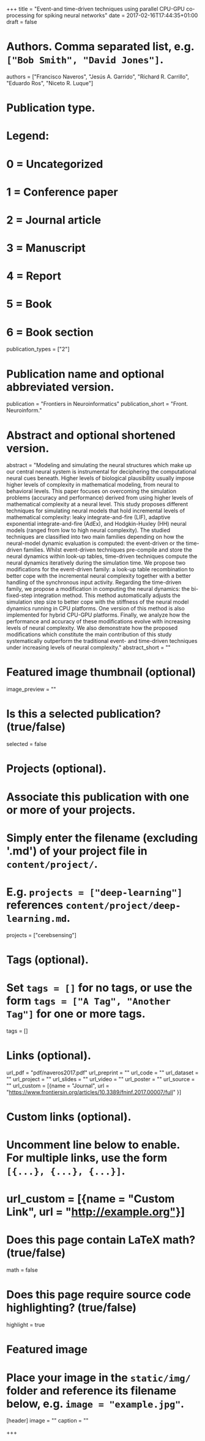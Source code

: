 +++
title = "Event-and time-driven techniques using parallel CPU-GPU co-processing for spiking neural networks"
date = 2017-02-16T17:44:35+01:00
draft = false

# Authors. Comma separated list, e.g. `["Bob Smith", "David Jones"]`.
authors = ["Francisco Naveros", "Jesús A. Garrido", "Ríchard R. Carrillo", "Eduardo Ros", "Niceto R. Luque"]

# Publication type.
# Legend:
# 0 = Uncategorized
# 1 = Conference paper
# 2 = Journal article
# 3 = Manuscript
# 4 = Report
# 5 = Book
# 6 = Book section
publication_types = ["2"]

# Publication name and optional abbreviated version.
publication = "Frontiers in Neuroinformatics"
publication_short = "Front. Neuroinform."

# Abstract and optional shortened version.
abstract = "Modeling and simulating the neural structures which make up our central neural system is instrumental for deciphering the computational neural cues beneath. Higher levels of biological plausibility usually impose higher levels of complexity in mathematical modeling, from neural to behavioral levels. This paper focuses on overcoming the simulation problems (accuracy and performance) derived from using higher levels of mathematical complexity at a neural level. This study proposes different techniques for simulating neural models that hold incremental levels of mathematical complexity: leaky integrate-and-fire (LIF), adaptive exponential integrate-and-fire (AdEx), and Hodgkin-Huxley (HH) neural models (ranged from low to high neural complexity). The studied techniques are classified into two main families depending on how the neural-model dynamic evaluation is computed: the event-driven or the time-driven families. Whilst event-driven techniques pre-compile and store the neural dynamics within look-up tables, time-driven techniques compute the neural dynamics iteratively during the simulation time. We propose two modifications for the event-driven family: a look-up table recombination to better cope with the incremental neural complexity together with a better handling of the synchronous input activity. Regarding the time-driven family, we propose a modification in computing the neural dynamics: the bi-fixed-step integration method. This method automatically adjusts the simulation step size to better cope with the stiffness of the neural model dynamics running in CPU platforms. One version of this method is also implemented for hybrid CPU-GPU platforms. Finally, we analyze how the performance and accuracy of these modifications evolve with increasing levels of neural complexity. We also demonstrate how the proposed modifications which constitute the main contribution of this study systematically outperform the traditional event- and time-driven techniques under increasing levels of neural complexity."
abstract_short = ""

# Featured image thumbnail (optional)
image_preview = ""

# Is this a selected publication? (true/false)
selected = false

# Projects (optional).
#   Associate this publication with one or more of your projects.
#   Simply enter the filename (excluding '.md') of your project file in `content/project/`.
#   E.g. `projects = ["deep-learning"]` references `content/project/deep-learning.md`.
projects = ["cerebsensing"]

# Tags (optional).
#   Set `tags = []` for no tags, or use the form `tags = ["A Tag", "Another Tag"]` for one or more tags.
tags = []

# Links (optional).
url_pdf = "pdf/naveros2017.pdf"
url_preprint = ""
url_code = ""
url_dataset = ""
url_project = ""
url_slides = ""
url_video = ""
url_poster = ""
url_source = ""
url_custom = [{name = "Journal", url = "https://www.frontiersin.org/articles/10.3389/fninf.2017.00007/full" }]

# Custom links (optional).
#   Uncomment line below to enable. For multiple links, use the form `[{...}, {...}, {...}]`.
# url_custom = [{name = "Custom Link", url = "http://example.org"}]

# Does this page contain LaTeX math? (true/false)
math = false

# Does this page require source code highlighting? (true/false)
highlight = true

# Featured image
# Place your image in the `static/img/` folder and reference its filename below, e.g. `image = "example.jpg"`.
[header]
image = ""
caption = ""

+++

